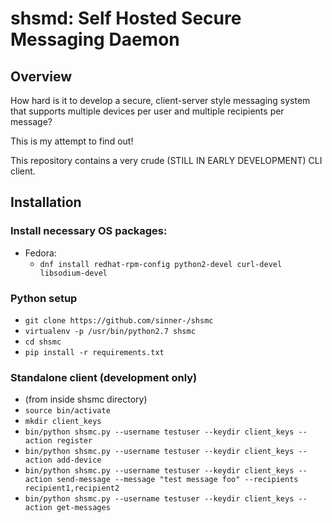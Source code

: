 # shsmd: Self Hosted Secure Messaging Daemon

## Overview

How hard is it to develop a secure, client-server style messaging system that supports multiple devices per user and multiple recipients per message?

This is my attempt to find out! 

This repository contains a very crude (STILL IN EARLY DEVELOPMENT) CLI client.

## Installation

### Install necessary OS packages:
  * Fedora:
    * `dnf install redhat-rpm-config python2-devel curl-devel libsodium-devel`
  
### Python setup
  * `git clone https://github.com/sinner-/shsmc`
  * `virtualenv -p /usr/bin/python2.7 shsmc`
  * `cd shsmc`
  * `pip install -r requirements.txt`

### Standalone client (development only)
  * (from inside shsmc directory)
  * `source bin/activate`
  * `mkdir client_keys`
  * `bin/python shsmc.py --username testuser --keydir client_keys --action register`
  * `bin/python shsmc.py --username testuser --keydir client_keys --action add-device`
  * `bin/python shsmc.py --username testuser --keydir client_keys --action send-message --message "test message foo" --recipients recipient1,recipient2`
  * `bin/python shsmc.py --username testuser --keydir client_keys --action get-messages`
